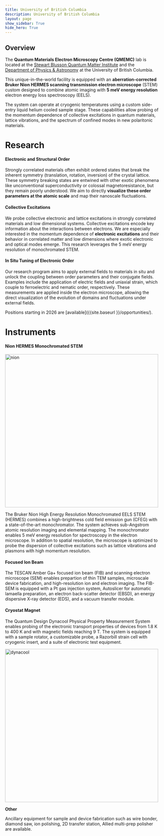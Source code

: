 ```yaml
---
title: University of British Columbia
description: University of British Columbia
layout: page
show_sidebar: True
hide_hero: True
---
```


## Overview
The **Quantum Materials Electron Microscopy Centre (QMEMC)** lab is located at the [Stewart Blusson Quantum Matter Institute](https://qmi.ubc.ca/) and the [Department of Physics & Astronomy](https://www.phas.ubc.ca/) at the University of British Columbia.

This unique-in-the-world facility is equipped with an **aberration-corrected Bruker Nion HERMES scanning transmission electron microscope** (STEM) custom designed to combine atomic imaging with **5 meV energy resolution** electron energy loss spectroscopy (EELS).

The system can operate at cryogenic temperatures using a custom side-entry liquid helium cooled sample stage. 
These capabilities allow probing of the momentum dependence of collective excitations in quantum materials, lattice vibrations, and the spectrum of confined modes in new polaritonic materials.


# Research
#### Electronic and Structural Order

Strongly correlated materials often exhibit ordered states that break the inherent symmetry (translation, rotation, inversion) of the crystal lattice. These symmetry
breaking states are entwined with other exotic phenomena like unconventional superconductivity or colossal magnetoresistance, but they remain poorly understood. 
We aim to directly **visualize these order parameters at the atomic scale** and map their nanoscale fluctuations.

#### Collective Excitations

We probe collective electronic and lattice excitations in strongly correlated materials and low dimensional systems. Collective excitations encode key information about the interactions between electrons. We are especially interested in the momentum dependence of **electronic excitations** and their behavior in correlated matter and low dimensions where exotic electronic and optical modes emerge. This research leverages the 5 meV energy resolution of monochromated STEM. 

#### In Situ Tuning of Electronic Order 

Our research program aims to apply external fields to materials in situ and unlock the coupling between order parameters and their conjugate fields. Examples include the application of electric fields and uniaxial strain, which couple to ferroelectric and nematic order, respectively. These measurements are applied inside the electron microscope, allowing the direct visualization of the evolution of domains and fluctuations under external fields.


Positions starting in 2026 are [available]({{site.baseurl }}/opportunities/).


# Instruments
#### Nion HERMES Monochromated STEM

<img src="../img/instruments/nion.jpg" alt="nion" width="500"/>

The Bruker Nion High Energy Resolution Monochromated EELS STEM (HERMES) combines a high-brightness cold field emission gun (CFEG) with a state-of-the-art monochromator.
The system achieves sub-Angstrom atomic resolution imaging and elemental mapping. The monochromator enables 5 meV energy resolution for spectroscopy in the electron microscope. 
In addition to spatial resolution, the microscope is optimized to probe the dispersion of collective excitations such as lattice vibrations and plasmons with high momentum resolution.


#### Focused Ion Beam

The TESCAN Amber Ga+ focused ion beam (FIB) and scanning electron microscope (SEM) enables prepartion of thin TEM samples, microscale device fabrication, and high-resolution ion and electron imaging. The FIB-SEM is equipped with a Pt gas injection system, Autoslicer for automatic lamaella preparation, an electron back-scatter detector (EBSD), an energy dispersive X-ray detector (EDS), and a vacuum transfer module.


#### Cryostat Magnet

The Quantum Design Dynacool Physical Property Measurement System enables probing of the electronic transport properties of devices from 1.8 K to 400 K and with magnetic fields reaching 9 T. The system is equipped with a sample rotator, a customizable probe, a Razorbill strain cell with cryogenic insert, and a suite of electronic test equipment.

<img src="../img/instruments/dynacool.jpg" alt="dynacool" width="500"/>

**Other**

Ancillary equipment for sample and device fabrication such as wire bonder, diamond saw, ion polishing, 2D transfer station, Allied multi-prep polisher are available. 
